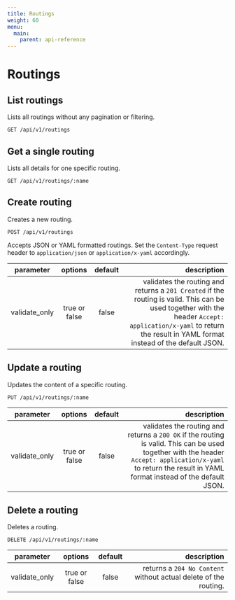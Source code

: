 ```yaml
---
title: Routings
weight: 60
menu:
  main:
    parent: api-reference
---
```


# Routings

## List routings

Lists all routings without any pagination or filtering.

    GET /api/v1/routings

## Get a single routing

Lists all details for one specific routing.

    GET /api/v1/routings/:name

## Create routing

Creates a new routing.

    POST /api/v1/routings

Accepts JSON or YAML formatted routings. Set the `Content-Type` request header to `application/json` or `application/x-yaml` accordingly.    

| parameter     | options           | default          | description       |
| ------------- |:-----------------:|:----------------:| -----------------:|
| validate_only | true or false     | false            | validates the routing and returns a `201 Created` if the routing is valid. This can be used together with the header `Accept: application/x-yaml` to return the result in YAML format instead of the default JSON. 

## Update a routing

Updates the content of a specific routing.

    PUT /api/v1/routings/:name

| parameter     | options           | default          | description      |
| ------------- |:-----------------:|:----------------:| ----------------:|
| validate_only | true or false     | false            | validates the routing and returns a `200 OK` if the routing is valid. This can be used together with the header `Accept: application/x-yaml` to return the result in YAML format instead of the default JSON. 

## Delete a routing

Deletes a routing.        

    DELETE /api/v1/routings/:name

| parameter     | options           | default          | description      |
| ------------- |:-----------------:|:----------------:| ----------------:|
| validate_only | true or false     | false            | returns a `204 No Content` without actual delete of the routing.
